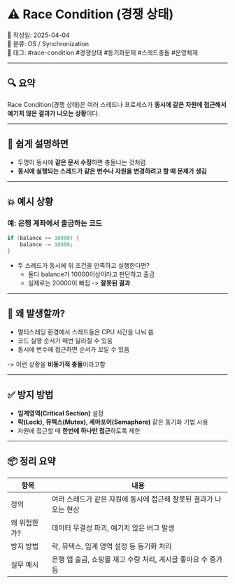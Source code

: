 # ⚠️ Race Condition (경쟁 상태)

📅 작성일: 2025-04-04  
📂 분류: OS / Synchronization  
🔖 태그: #race-condition #경쟁상태 #동기화문제 #스레드충돌 #운영체제

---

## 🔍 요약

Race Condition(경쟁 상태)은 
여러 스레드나 프로세스가 **동시에 같은 자원에 접근해서 예기치 않은 결과가 나오는 상황**이다.

---

## 🎯 쉽게 설명하면

- 두명이 동시에 **같은 문서 수정**하면 충돌나는 것처럼
- **동시에 실행되는 스레드가 같은 변수나 자원을 변경하려고 할 때 문제가 생김**

---

## 💥 예시 상황

### 예: 은행 계좌에서 출금하는 코드

```java
if (balance >= 10000) {
    balance -= 10000;
}
```

- 두 스레드가 동시에 위 조건을 만족하고 실행한다면?
    - 둘다 balance가 10000이상이라고 판단하고 출금
    - 실제로는 20000이 빠짐 -> **잘못된 결과**

---

## 🧠 왜 발생할까?

- 멀티스레딩 환경에서 스레드들은 CPU 시간을 나눠 씀
- 코드 실행 순서가 매번 달라질 수 있음
- 동시에 변수에 접근하면 순서가 꼬일 수 있음

-> 이런 상황을 **비동기적 충돌**이라고함

---

## ✅ 방지 방법

- **임계영역(Critical Section)** 설정
- **락(Lock), 뮤텍스(Mutex), 세마포어(Semaphore)** 같은 동기화 기법 사용
- 자원에 접근할 때 **한번에 하나만 접근**하도록 제한

---

## 📦 정리 요약

|  항목 |	내용  |
|------|--------|
|정의	| 여러 스레드가 같은 자원에 동시에 접근해 잘못된 결과가 나오는 현상|
|왜 위험한가? |	데이터 무결성 파괴, 예기치 않은 버그 발생|
|방지 방법 |	락, 뮤텍스, 임계 영역 설정 등 동기화 처리|
|실무 예시 |	은행 앱 출금, 쇼핑몰 재고 수량 처리, 게시글 좋아요 수 증가 등|